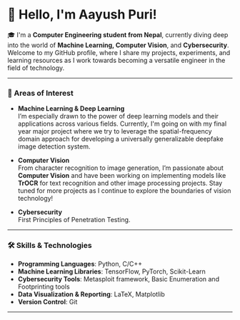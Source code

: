 # 👋 Hello, I'm Aayush Puri!

🎓 I'm a **Computer Engineering student from Nepal**, currently diving deep into the world of **Machine Learning, Computer Vision**, and **Cybersecurity**. Welcome to my GitHub profile, where I share my projects, experiments, and learning resources as I work towards becoming a versatile engineer in the field of technology.

---

### 🧠 Areas of Interest
- **Machine Learning & Deep Learning**  
  I’m especially drawn to the power of deep learning models and their applications across various fields. Currently, I'm going on with my final year major project where we try to leverage the spatial-frequency domain approach for developing a universally generalizable deepfake image detection system.
  
- **Computer Vision**  
  From character recognition to image generation, I’m passionate about **Computer Vision** and have been working on implementing models like **TrOCR** for text recognition and other image processing projects. Stay tuned for more projects as I continue to explore the boundaries of vision technology!

- **Cybersecurity**  
  First Principles of Penetration Testing.
---


### 🛠️ Skills & Technologies
- **Programming Languages**: Python, C/C++
- **Machine Learning Libraries**: TensorFlow, PyTorch, Scikit-Learn
- **Cybersecurity Tools**: Metasploit framework, Basic Enumeration and Footprinting tools
- **Data Visualization & Reporting**: LaTeX, Matplotlib
- **Version Control**: Git

---
